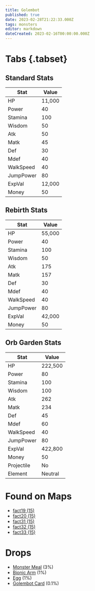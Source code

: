 ```yaml
---
title: Golembot
published: true
date: 2023-02-28T21:22:33.000Z
tags: monsters
editor: markdown
dateCreated: 2023-02-16T00:00:00.000Z
---
```


# Tabs {.tabset}

## Standard Stats

|Stat|Value|
|-|-|
|HP|11,000|
|Power|40|
|Stamina|100|
|Wisdom|50|
|Atk|50|
|Matk|45|
|Def|30|
|Mdef|40|
|WalkSpeed|40|
|JumpPower|80|
|ExpVal|12,000|
|Money|50|
## Rebirth Stats

|Stat|Value|
|-|-|
|HP|55,000|
|Power|40|
|Stamina|100|
|Wisdom|50|
|Atk|175|
|Matk|157|
|Def|30|
|Mdef|40|
|WalkSpeed|40|
|JumpPower|80|
|ExpVal|42,000|
|Money|50|
## Orb Garden Stats

|Stat|Value|
|-|-|
|HP|222,500|
|Power|80|
|Stamina|100|
|Wisdom|100|
|Atk|262|
|Matk|234|
|Def|45|
|Mdef|60|
|WalkSpeed|40|
|JumpPower|80|
|ExpVal|422,800|
|Money|50|
|Projectile|No|
|Element|Neutral|

# Found on Maps
 * [fact19 (15)](/maps/fact19)
 * [fact20 (15)](/maps/fact20)
 * [fact31 (15)](/maps/fact31)
 * [fact32 (15)](/maps/fact32)
 * [fact33 (15)](/maps/fact33)

# Drops
 * [Monster Meal](/items/monster-meal) (3%)
 * [Bionic Arm](/items/bionic-arm) (1%)
 * [Egg](/items/egg) (1%)
 * [Golembot Card](/items/golembot-card) (0.1%)
